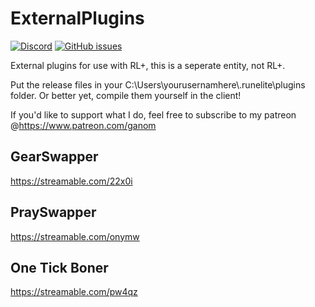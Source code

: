 # ExternalPlugins
[![Discord](https://discordapp.com/api/guilds/597985733403475982/widget.png?style=shield)](https://discord.gg/hVPfVAR)
[![GitHub issues](https://img.shields.io/github/issues/Ganom/ExternalPlugins.svg)](https://github.com/Ganom/ExternalPlugins/issues)

External plugins for use with RL+, this is a seperate entity, not RL+.

Put the release files in your C:\Users\yourusernamhere\\.runelite\plugins folder.
Or better yet, compile them yourself in the client!

If you'd like to support what I do, feel free to subscribe to my patreon @https://www.patreon.com/ganom

## GearSwapper
https://streamable.com/22x0i

## PraySwapper
https://streamable.com/onymw

## One Tick Boner
https://streamable.com/pw4qz
